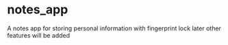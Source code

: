 # notes_app
A notes app for storing personal information with fingerprint lock later other features will be added
